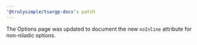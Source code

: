 ```yaml
---
'@trulysimple/tsargp-docs': patch
---
```


The Options page was updated to document the new `noInline` attribute for non-niladic options.
